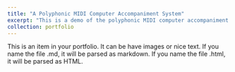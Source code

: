 ```yaml
---
title: "A Polyphonic MIDI Computer Accompaniment System"
excerpt: "This is a demo of the polyphonic MIDI computer accompaniment system, which can catch the tempo variantions in human performances and play along. [![IMAGE ALT TEXT HERE](https://img.youtube.com/vi/i3EW2GRbK7g/0.jpg)](https://www.youtube.com/watch?v=i3EW2GRbK7g)"
collection: portfolio
---
```


This is an item in your portfolio. It can be have images or nice text. If you name the file .md, it will be parsed as markdown. If you name the file .html, it will be parsed as HTML. 
